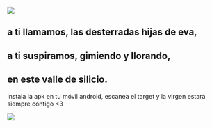 ![](https://media.giphy.com/media/hTxrG5Id4VefJFV1ws/giphy.gif)
## a ti llamamos, las desterradas hijas de eva,
## a ti suspiramos, gimiendo y llorando,
## en este valle de silicio.


instala la apk en tu móvil android, escanea el target y la virgen estará siempre contigo <3

![](https://guacamole-targetstore-production-targets.s3-us-west-1.amazonaws.com/276cb66e924540fea4b413ad3eada080/736b5ac20b8940178cda28265c9d265e/low_resolution_image.jpg?X-Amz-Security-Token=AgoJb3JpZ2luX2VjECIaCXVzLXdlc3QtMSJIMEYCIQDQQfN6%2Bs%2Bnqkrr8m7i6xB0YeD4iv2AYKlfWU5xbZhEjAIhAITBfdjmoMpDTo%2ByVOo3qxomwKZS6yXzkcu0Q24mkFyHKuMDCNv%2F%2F%2F%2F%2F%2F%2F%2F%2F%2FwEQABoMODA0NzY3NTY0NzY4IgyZ8Luf4h4fGUBh%2FwAqtwOBNa7ubE8jWR4Kid5ofXfA0OoO57U2uqeG1BfbodvkZPIgsO%2FjHlN0izCQ95CHPmGXlzk6rq%2FTavlyUy3x%2FCc6xY9B%2BrCvMl8qyafIb2iGdwEVpRnlsqoNbKy1hu6AfSPWnbzxi8qUFrEQcn3KFX2hWOp9w1rLOXayM%2BbtdjZNh9S1LnFAPNkoJGTH3H0XwSVxx07abmsQ3DbBGNmVsmABlZPTXvRlXQpsgdQwH2iDsctLZcl48nh1buYdIihKrFUsAx%2Bh4OEO76l%2BCWGtLaWUJy4QaXMO3ZJHj8gBDQERbPNwaFEfs%2FOQ9bIoN5bP%2Fz9wb7rx3Yta5WJ5oAa9mEZ63CROIwqU3mkrGfFEFn7Yb1Zrzl5bdIfsoDUlpTcbzqCFGtC%2Fl4%2BnLiSCZXZJ%2F%2Bf4LvbmM5JFzDJHbQqGUX3h8pZoxRk%2FTPlMyN%2FVIIIxVhYk74YQXR9rqQVleqclu7u10k%2FdsaMNZTbCTTcqB7JjF9BlfktD2WW9MqXizDle1WfvUQpZE%2Fbz%2F6gG%2Ba8SltHhLIrLNwJVOQd3CNH%2BPC6l37W9rrwsjn6qaDNB8LMKzLlh4AByCPvDMMWFmeUFOrMB2sivuYTov2EBnvPz1gQTW5A4j31Fyi9VP8WqHgxS7Wo%2BOFKaEUlAv816IHjg0JBHbh0iGr%2BQrgmZlZePDc24a8ZPaAKA2KfXjF7vlJlfIHhrRiqkXwd9TR4jxhlB4h5D5ueI31Ar2tlQXuh5ocPxtFJzo2ByGlhM9HfDC43cpGxU%2BAHxwLec8IKnYDRMpNcrT8gt7DlDFZI7BFS92Ig7Ws%2BRlRoa04IlZlNypBZd875B%2FJM%3D&X-Amz-Algorithm=AWS4-HMAC-SHA256&X-Amz-Date=20190404T193723Z&X-Amz-SignedHeaders=host&X-Amz-Expires=86400&X-Amz-Credential=ASIA3WX7CQPQNORH2VER%2F20190404%2Fus-west-1%2Fs3%2Faws4_request&X-Amz-Signature=4ad337c7919b941c1bc5fa704f40fe3ca97d2653b9be00ae071a08d192bfaf96)
